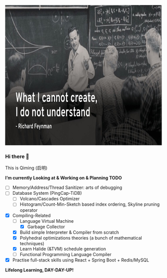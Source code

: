 <img src="./RichardFerman.jpg" width="800" height="450" />

### Hi there 👋

This is Qiming (启明)

**I’m currently Looking at & Working on & Planning TODO**
- [ ] Memory/Address/Thread Sanitizer: arts of debugging
- [ ] Database System (PingCap-TiDB)
  - [ ] Volcano/Cascades Optimizer
  - [ ] Histogram/Count-Min-Sketch based index ordering, Skyline pruning operator 
- [x] Compiling-Related
  - [ ] Language Virtual Machine
    - [x] Garbage Collector
  - [x] Build simple Interpreter & Compiler from scratch
  - [x] Polyhedral optimizations theories (a bunch of mathematical techniques)
  - [x] Learn Halide (&TVM) schedule generation
  - [ ] Functional Programming Language Compiler
- [x] Practise full-stack skills using React + Spring Boot + Redis/MySQL

**Lifelong Learning, DAY-DAY-UP!**
